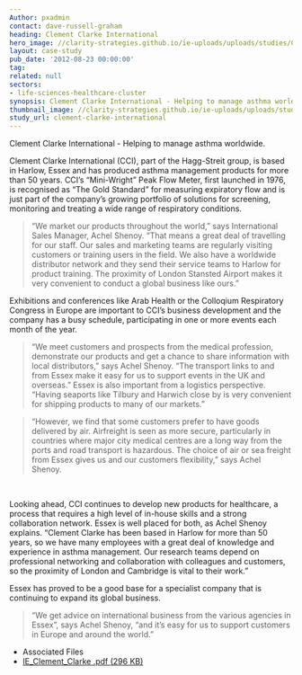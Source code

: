 ```yaml
---
Author: pxadmin
contact: dave-russell-graham
heading: Clement Clarke International
hero_image: //clarity-strategies.github.io/ie-uploads/uploads/studies/Clement_Banner.jpg
layout: case-study
pub_date: '2012-08-23 00:00:00'
tag:
related: null
sectors:
- life-sciences-healthcare-cluster
synopsis: Clement Clarke International - Helping to manage asthma worldwide.
thumbnail_image: //clarity-strategies.github.io/ie-uploads/uploads/studies/Clement_Tile.jpg
study_url: clement-clarke-international
---
```


<p>Clement Clarke International - Helping to manage asthma worldwide.</p><p>Clement Clarke International (CCI), part of the Hagg-Streit group, is based in Harlow, Essex and has produced asthma management products for more than 50 years. CCI’s “Mini-Wright” Peak Flow Meter, first launched in 1976, is recognised as “The Gold Standard” for measuring expiratory flow and is just part of the company’s growing portfolio of solutions for screening, monitoring and treating a wide range of respiratory conditions.</p><blockquote><p>“We market our products throughout the world,” says International Sales Manager, Achel Shenoy. “That means a great deal of travelling for our staff. Our sales and marketing teams are regularly visiting customers or training users in the field. We also have a worldwide distributor network and they send their service teams to Harlow for product training. The proximity of London Stansted Airport makes it very convenient to conduct a global business like ours.”</p></blockquote><p>Exhibitions and conferences like Arab Health or the Colloqium Respiratory Congress in Europe are important to CCI’s business development and the company has a busy schedule, participating in one or more events each month of the year.</p><blockquote><p>“We meet customers and prospects from the medical profession, demonstrate our products and get a chance to share information with local distributors,” says Achel Shenoy. “The transport links to and from Essex make it easy for us to support events in the UK and overseas.” Essex is also important from a logistics perspective.  “Having seaports like Tilbury and Harwich close by is very convenient for shipping products to many of our markets.”</p></blockquote><blockquote><p>“However, we find that some customers prefer to have goods delivered by air. Airfreight is seen as more secure, particularly in countries where major city medical centres are a long way from the ports and road transport is hazardous. The choice of air or sea freight from Essex gives us and our customers flexibility,” says Achel Shenoy.</p></blockquote><p> </p><p>Looking ahead, CCI continues to develop new products for healthcare, a process that requires a high level of in-house skills and a strong collaboration network. Essex is well placed for both, as Achel Shenoy explains. “Clement Clarke has been based in Harlow for more than 50 years, so we have many employees with a great deal of knowledge and experience in asthma management. Our research teams depend on professional networking and collaboration with colleagues and customers, so the proximity of London and Cambridge is vital to their work.”</p><p>Essex has proved to be a good base for a specialist company that is continuing to expand its global business.</p><blockquote><p>“We get advice on international business from the various agencies in Essex”, says Achel Shenoy, “and it’s easy for us to support customers in Europe and around the world.”</p></blockquote> <ul class='downloadable-files'><li class='header'>Associated Files</li><li><a alt='' class='btn' href='//clarity-strategies.github.io/ie-uploads/uploads/studies/IE_Clement_Clarke.pdf' target='_blank'>IE_Clement_Clarke .pdf <span>(296 KB)</span></a></li></ul>